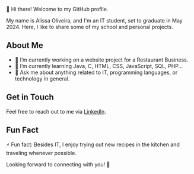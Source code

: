 
👋 Hi there! Welcome to my GitHub profile.

My name is Alissa Oliveira, and I'm an IT student, set to graduate in May 2024. Here, I like to share some of my school and personal projects.

## About Me

- 🔭 I’m currently working on a website project for a Restaurant Business.
- 🌱 I’m currently learning Java, C, HTML, CSS, JavaScript, SQL, PHP...
- 💬 Ask me about anything related to IT, programming languages, or technology in general.

## Get in Touch

Feel free to reach out to me via [LinkedIn](https://www.linkedin.com/in/alissa-oliveira).


## Fun Fact

⚡ Fun fact: Besides IT, I enjoy trying out new recipes in the kitchen and traveling whenever possible. 

Looking forward to connecting with you! 🚀

